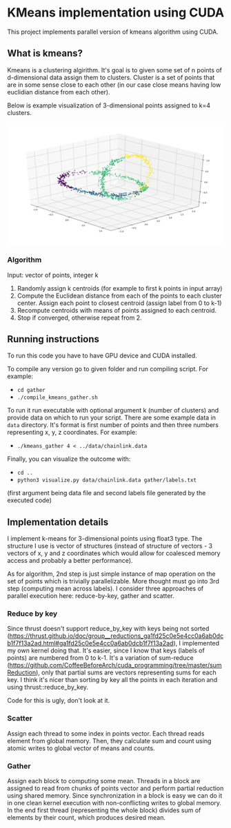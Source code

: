 # KMeans implementation using CUDA

This project implements parallel version of kmeans algorithm using CUDA. 

## What is kmeans?
Kmeans is a clustering algirithm. It's goal is to given some set of n points of d-dimensional data assign them to clusters.
Cluster is a set of points that are in some sense close to each other (in our case close means having low euclidian distance from each other).

Below is example visualization of 3-dimensional points assigned to k=4 clusters.

![](kmeans_visualization.png)

### Algorithm
Input: vector of points, integer k
1. Randomly assign k centroids (for example to first k points in input array)
2. Compute the Euclidean distance from each of the points to each cluster center. Assign each point to closest centroid
(assign label from 0 to k-1)
3. Recompute centroids with means of points assigned to each centroid.
4. Stop if converged, otherwise repeat from 2.

## Running instructions

To run this code you have to have GPU device and CUDA installed.

To compile any version go to given folder and run compiling script. For example:

* `cd gather`
* `./compile_kmeans_gather.sh`

To run it run executable with optional argument k (number of clusters) and provide data on which to run your script. There are some example data in `data` directory. It's format is first number of points and then three numbers representing x, y, z coordinates. For example:

* `./kmeans_gather 4 < ../data/chainlink.data`

Finally, you can visualize the outcome with:

* `cd ..`
* `python3 visualize.py data/chainlink.data gather/labels.txt`

(first argument being data file and second labels file generated by the executed code)



## Implementation details

I implement k-means for 3-dimensional points using float3 type. The structure I use is vector of structures (instead of structure of vectors - 3 vectors of x, y and z coordinates which would allow for coalesced memory access and probably a better performance).

As for algorithm, 2nd step is just simple instance of map operation on the set of points which is trivially parallelizable.
More thought must go into 3rd step (computing mean across labels).
I consider three approaches of parallel execution here: reduce-by-key, gather and scatter.

### Reduce by key
Since thrust doesn't support reduce_by_key with keys being not sorted (https://thrust.github.io/doc/group__reductions_ga1fd25c0e5e4cc0a6ab0dcb1f7f13a2ad.html#ga1fd25c0e5e4cc0a6ab0dcb1f7f13a2ad),
I implemented my own kernel doing that. It's easier, since I know that keys (labels of points)
are numbered from 0 to k-1. It's a variation of sum-reduce (https://github.com/CoffeeBeforeArch/cuda_programming/tree/master/sumReduction),  only that partial sums are vectors representing sums for each key.  I think it's nicer than sorting by key all the points in each iteration and using thrust::reduce_by_key.

Code for this is ugly, don't look at it.

### Scatter
Assign each thread to some index in points vector. Each thread reads element from global memory.
Then, they calculate sum and count using atomic writes to global vector of means and counts.

### Gather
Assign each block to computing some mean. Threads in a block are assigned to read from chunks of points vector and perform partial reduction using shared memory.
Since synchronization in a block is easy we can do it in one clean kernel execution with non-conflicting writes to global memory.
In the end first thread (representing the whole block) divides sum of elements by their count, which produces desired mean.